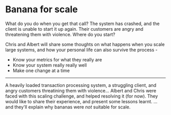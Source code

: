 Banana for scale
================

What do you do when you get that call?  The system has crashed, and the client is unable to start it up again.  Their customers are angry and threatening them with violence.  Where do you start?

Chris and Albert will share some thoughts on what happens when you scale large systems, and how your personal life can also survive the process -
* Know your metrics for what they really are
* Know your system really really well
* Make one change at a time

---

A heavily loaded transaction processing system, a struggling client, and angry
customers threatining them with violence... Albert and Chris were faced with
this scaling challenge, and helped resolving it (for now). They would like to
share their experience, and present some lessons learnt. ... and they'll
explain why bananas were *not* suitable for scale.
